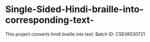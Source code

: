 # Single-Sided-Hindi-braille-into-corresponding-text-
This project converts hindi braille into text. Batch ID: CSE06530721
